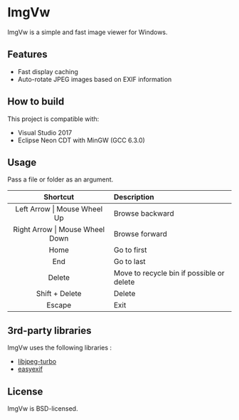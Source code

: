 # ImgVw

ImgVw is a simple and fast image viewer for Windows.

## Features

- Fast display caching
- Auto-rotate JPEG images based on EXIF information

## How to build

This project is compatible with:
- Visual Studio 2017
- Eclipse Neon CDT with MinGW (GCC 6.3.0)

## Usage

Pass a file or folder as an argument.

| Shortcut | Description |
|:-:|:-|
| Left Arrow \| Mouse Wheel Up | Browse backward |
| Right Arrow \| Mouse Wheel Down | Browse forward |
| Home | Go to first |
| End | Go to last |
| Delete | Move to recycle bin if possible or delete |
| Shift + Delete | Delete |
| Escape | Exit |

## 3rd-party libraries

ImgVw uses the following libraries :
- [libjpeg-turbo](http://libjpeg-turbo.virtualgl.org/)
- [easyexif](https://github.com/mayanklahiri/easyexif)

## License

ImgVw is BSD-licensed.